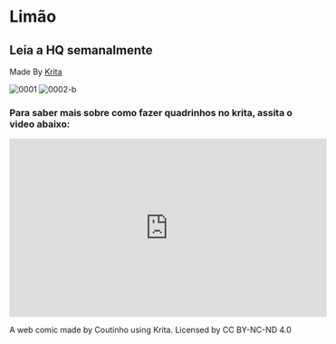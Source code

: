 # Limão
## Leia a HQ semanalmente
Made By [Krita](https://www.krita.org)

![0001](https://user-images.githubusercontent.com/88214445/127722384-7e12040a-b165-459f-b0ee-78bea1ccfc66.jpg)
![0002-b](https://user-images.githubusercontent.com/88214445/127722437-d45d8c42-7cd7-4582-aac5-709b623e7fab.jpg)

### Para saber mais sobre como fazer quadrinhos no krita, assita o video abaixo:
<iframe align="center" width="560" height="315" src="https://www.youtube.com/embed/A7olKdIEtNQ" title="YouTube video player" frameborder="0" allow="accelerometer; autoplay; clipboard-write; encrypted-media; gyroscope; picture-in-picture" allowfullscreen></iframe>

A web comic made by Coutinho using Krita.
Licensed by CC BY-NC-ND 4.0  
